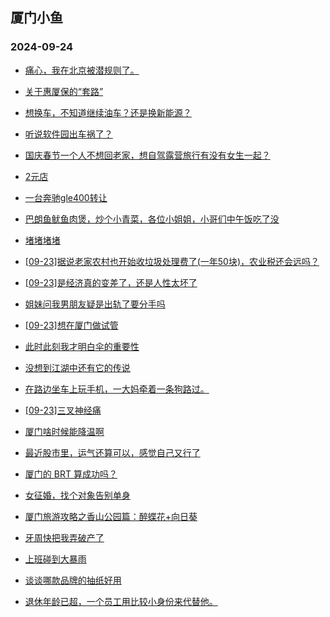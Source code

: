 ## 厦门小鱼 
### 2024-09-24

+ [痛心，我在北京被潜规则了。](http://bbs.xmfish.com/read-htm-tid-18246118.html)

+ [关于惠厦保的“套路”](http://bbs.xmfish.com/read-htm-tid-18246057.html)

+ [想换车，不知道继续油车？还是换新能源？](http://bbs.xmfish.com/read-htm-tid-18246084.html)

+ [听说软件园出车祸了？](http://bbs.xmfish.com/read-htm-tid-18246076.html)

+ [国庆春节一个人不想回老家，想自驾露营旅行有没有女生一起？](http://bbs.xmfish.com/read-htm-tid-18246015.html)

+ [2元店](http://bbs.xmfish.com/read-htm-tid-18246017.html)

+ [一台奔驰gle400转让](http://bbs.xmfish.com/read-htm-tid-18246077.html)

+ [巴朗鱼鱿鱼肉煲，炒个小青菜，各位小姐姐，小哥们中午饭吃了没](http://bbs.xmfish.com/read-htm-tid-18246120.html)

+ [堵堵堵堵](http://bbs.xmfish.com/read-htm-tid-18246033.html)

+ [[09-23]据说老家农村也开始收垃圾处理费了(一年50块)，农业税还会远吗？](http://bbs.xmfish.com/read-htm-tid-18246081.html)

+ [[09-23]是经济真的变差了，还是人性太坏了](http://bbs.xmfish.com/read-htm-tid-18246198.html)

+ [姐妹问我男朋友疑是出轨了要分手吗](http://bbs.xmfish.com/read-htm-tid-18246192.html)

+ [[09-23]想在厦门做试管](http://bbs.xmfish.com/read-htm-tid-18246187.html)

+ [此时此刻我才明白伞的重要性](http://bbs.xmfish.com/read-htm-tid-18246103.html)

+ [没想到江湖中还有它的传说](http://bbs.xmfish.com/read-htm-tid-18246182.html)

+ [在路边坐车上玩手机，一大妈牵着一条狗路过。](http://bbs.xmfish.com/read-htm-tid-18246137.html)

+ [[09-23]三叉神经痛](http://bbs.xmfish.com/read-htm-tid-18246119.html)

+ [厦门啥时候能降温啊](http://bbs.xmfish.com/read-htm-tid-18246202.html)

+ [最近股市里，运气还算可以，感觉自己又行了](http://bbs.xmfish.com/read-htm-tid-18246130.html)

+ [厦门的 BRT 算成功吗？](http://bbs.xmfish.com/read-htm-tid-18246301.html)

+ [女征婚，找个对象告别单身](http://bbs.xmfish.com/read-htm-tid-18246232.html)

+ [厦门旅游攻略之香山公园篇：醉蝶花+向日葵](http://bbs.xmfish.com/read-htm-tid-18246138.html)

+ [牙周快把我弄破产了](http://bbs.xmfish.com/read-htm-tid-18246277.html)

+ [上班碰到大暴雨](http://bbs.xmfish.com/read-htm-tid-18246296.html)

+ [谈谈哪款品牌的抽纸好用](http://bbs.xmfish.com/read-htm-tid-18246274.html)

+ [退休年龄已超，一个员工用比较小身份来代替他。](http://bbs.xmfish.com/read-htm-tid-18246278.html)

